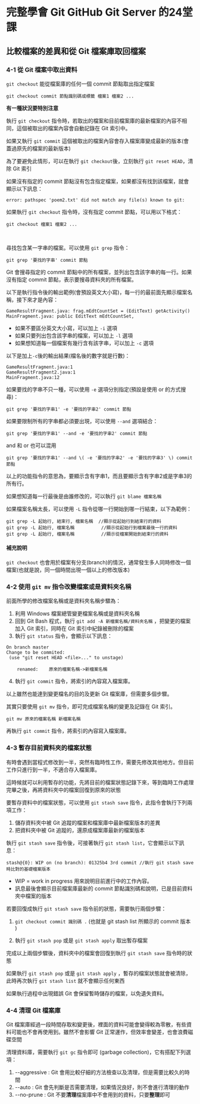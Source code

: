 # 完整學會 Git GitHub Git Server 的24堂課

## 比較檔案的差異和從 Git 檔案庫取回檔案

### 4-1 從 Git 檔案中取出資料

`git checkout` 能從檔案庫的任何一個 commit 節點取出指定檔案

```
git checkout commit 節點識別碼或標籤 檔案1 檔案2 ...
```

**有一種狀況要特別注意**

執行 `git checkout` 指令時，若取出的檔案和目前檔案庫的最新檔案的內容不相同，這個被取出的檔案內容會自動記錄在 Git 索引中。

如果又執行 `git commit` 這個被取出的檔案內容會存入檔案庫變成最新的版本(會蓋過原先的檔案的最新版本)

為了要避免此情形，可以在執行 `git checkout`後，立刻執行 `git reset HEAD`，清除 Git 索引

如果沒有指定的 commit 節點沒有包含指定檔案，如果都沒有找到該檔案，就會顯示以下訊息：

```
error: pathspec 'poem2.txt' did not match any file(s) known to git:
```

如果執行 `git checkout` 指令時，沒有指定 commit 節點，可以用以下格式：

```
git checkout 檔案1 檔案2 ...
```

<br>

尋找包含某一字串的檔案。可以使用 `git grep` 指令：

```
git grep '要找的字串' commit 節點
```

Git 會搜尋指定的 commit 節點中的所有檔案，並列出包含該字串的每一行。如果沒有指定 commit 節點，表示要搜尋資料夾的所有檔案。

以下是執行指令後的輸出範例(會預設英文大小寫)，每一行的最前面先顯示檔案名稱，接下來才是內容：

```
GameResultFragment.java: frag.mEdtCountSet = (EditText) getActivity()
MainFragment.java: public EditText mEdtCountSet,
```

+ 如果不要區分英文大小寫，可以加上 `-i` 選項
+ 如果只要列出包含該字串的檔案，可以加上 `-l` 選項
+ 如果想知道每一個檔案有幾行含有該字串，可以加上 `-c` 選項

以下是加上`-c`後的輸出結果(檔名後的數字就是行數)：

```
GameResultFragment.java:1
GameResultFragment2.java:1
MainFragment.java:12
```

如果要找的字串不只一種，可以使用 `-e` 選項分別指定(預設是使用 or 的方式搜尋)：

```
git grep '要找的字串1' -e '要找的字串2' commit 節點
```

如果要限制所有的字串都必須要出現，可以使用 `--and` 選項結合：

```
git grep '要找的字串1' --and -e '要找的字串2' commit 節點
```

and 和 or 也可以混用

```
git grep '要找的字串1' --and \( -e '要找的字串2' -e '要找的字串3' \) commit 節點
```

以上的功能指令的意思為，要顯示含有字串1，而且要顯示含有字串2或是字串3的所有行。

如果想知道每一行最後是由誰修改的，可以執行 `git blame 檔案名稱`

如果檔案名稱太長，可以使用 `-L` 指令從哪一行開始到哪一行結束，以下為範例：

```
git grep -L 起始行, 結束行, 檔案名稱  //顯示從起始行到結束行的資料
git grep -L 起始行, 檔案名稱          //顯示從起始行到檔案最後一行的資料
git grep -L 起始行, 檔案名稱          //顯示從檔案開始到結束行的資料
```

#### 補充說明

`git checkout` 也會用於檔案有分支(branch)的情況，通常發生多人同時修改一個檔案(也就是說，同一個時間出現一個以上的修改版本)

### 4-2 使用 `git mv` 指令改變檔案或是資料夾名稱

前面所學的修改檔案名稱或是資料夾名稱步驟為：

1. 利用 Windows 檔案總管變更檔案名稱或是資料夾名稱
2. 回到 Git Bash 程式，執行 `git add -A 新檔案名稱/資料夾名稱` ，把變更的檔案加入 Git 索引，同時在 Git 索引中紀錄被刪除的檔案
3. 執行 `git status` 指令，會顯示以下訊息：

```
On branch master
Change to be commited:
 (use "git reset HEAD <file>..." to unstage)

	renamed:	原來的檔案名稱->新檔案名稱
``` 
4. 執行 `git commit` 指令，將索引的內容寫入檔案庫。

以上雖然也能達到變更檔名的目的及更新 Git 檔案庫，但需要多個步驟。

其實只要使用 `git mv` 指令，即可完成檔案名稱的變更及記錄在 Git 索引。

```
git mv 原來的檔案名稱 新檔案名稱
```

再執行 `git commit` 指令，將索引的內容寫入檔案庫。

### 4-3 暫存目前資料夾的檔案狀態

有時會遇到當程式修改到一半，突然有臨時性工作，需要先修改其他地方。但目前工作只進行到一半，不適合存入檔案庫。

這時候就可以利用暫存的功能，先將目前的檔案狀態記錄下來，等到臨時工作處理完畢之後，再將資料夾中的檔案回復到原來的狀態

要暫存資料中的檔案狀態，可以使用 `git stash save` 指令，此指令會執行下列兩項工作：

1. 儲存資料夾中被 Git 追蹤的檔案和檔案庫中最新檔案版本的差異
2. 把資料夾中被 Git 追蹤的，還原成檔案庫最新的檔案版本

執行 `git stash save` 指令後，可接著執行 `git stash list`，它會顯示以下訊息：

```
stash@{0}: WIP on (no branch): 01325b4 3rd commit //執行 git stash save 時比對的基礎檔案版本
```

+ WIP = work in progress 用來說明目前進行中的工作內容。
+ 訊息最後會顯示目前檔案庫最新的 commit 節點識別碼和說明，已是目前資料夾中檔案的版本

若要回復成執行 `git stash save` 指令前的狀態，需要執行兩個步驟：

1. `git checkout commit 識別碼 .` (也就是 git stash list 所顯示的 commit 版本 )

2. 執行 `git stash pop` 或是 `git stash apply` 取出暫存檔案

完成以上兩個步驟後，資料夾中的檔案會回復到執行 `git stash save` 指令時的狀態

如果執行 `git stash pop` 或是 `git stash apply` ，暫存的檔案狀態就會被清除，此時再次執行 `git stash list` 就不會顯示任何東西

如果執行過程中出現錯誤 Git 會保留暫時儲存的檔案，以免遺失資料。

### 4-4 清理 Git 檔案庫

Git 檔案庫經過一段時間存取和變更後，裡面的資料可能會變得較為零散，有些資料可能也不會再使用到。雖然不會影響 Git 正常運作，但效率會變差，也會浪費磁碟空間

清理資料庫，需要執行 `git gc` 指令即可 (garbage collection)，它有搭配下列選項：

1. --aggressive : Git 會用比較仔細的方法檢查以及清理，但是需要比較久的時間
2. --auto       : Git 會先判斷是否需要清理，如果情況良好，則不會進行清理的動作
3. --no-prune   : Git 不要**清理**檔案庫中不會用到的資料，只要**整理**即可